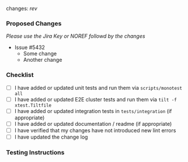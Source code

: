 changes: _rev_

### Proposed Changes

_Please use the Jira Key or NOREF followd by the changes_

- Issue #5432
  - Some change
  - Another change

### Checklist

- [ ] I have added or updated unit tests and run them via `scripts/monotest all`
- [ ] I have added or updated E2E cluster tests and run them via `tilt -f xtest.Tiltfile`
- [ ] I have added or updated integration tests in `tests/integration` (if appropriate)
- [ ] I have added or updated documentation / readme (if appropriate)
- [ ] I have verified that my changes have not introduced new lint errors
- [ ] I have updated the change log

### Testing Instructions
